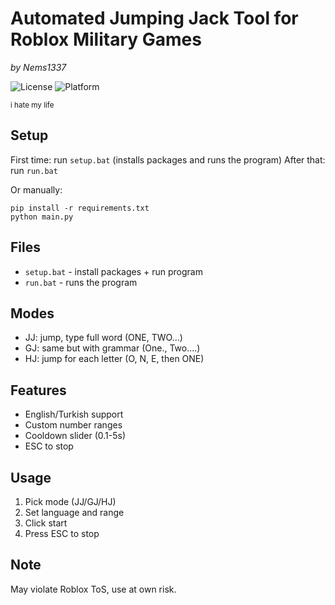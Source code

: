 # Automated Jumping Jack Tool for Roblox Military Games
*by Nems1337*

![License](https://img.shields.io/badge/license-MIT-blue.svg)
![Platform](https://img.shields.io/badge/platform-Windows-lightgrey.svg)

<sub>i hate my life</sub>

## Setup
First time: run `setup.bat` (installs packages and runs the program)
After that: run `run.bat`

Or manually:
```
pip install -r requirements.txt
python main.py
```

## Files
- `setup.bat` - install packages + run program
- `run.bat` - runs the program

## Modes
- JJ: jump, type full word (ONE, TWO...)
- GJ: same but with grammar (One., Two....)  
- HJ: jump for each letter (O, N, E, then ONE)

## Features
- English/Turkish support
- Custom number ranges
- Cooldown slider (0.1-5s)
- ESC to stop

## Usage
1. Pick mode (JJ/GJ/HJ)
2. Set language and range
3. Click start
4. Press ESC to stop

## Note
May violate Roblox ToS, use at own risk.

